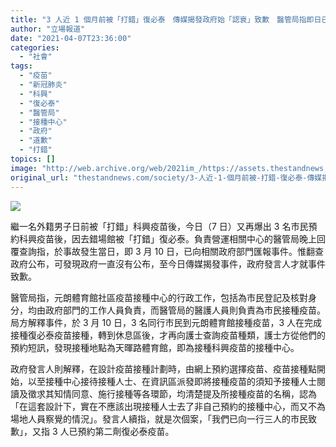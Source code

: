 ```yaml
---
title: "3 人近 1 個月前被「打錯」復必泰　傳媒揭發政府始「認衰」致歉　醫管局指即日已通報"
author: "立場報道"
date: "2021-04-07T23:36:00"
categories:
  - "社會"
tags:
  - "疫苗"
  - "新冠肺炎"
  - "科興"
  - "復必泰"
  - "醫管局"
  - "接種中心"
  - "政府"
  - "道歉"
  - "打錯"
topics: []
image: "http://web.archive.org/web/2021im_/https://assets.thestandnews.com/media/photos/20210405-18_FM8wg.png"
original_url: "thestandnews.com/society/3-人近-1-個月前被-打錯-復必泰-傳媒揭發政府始-認衰-致歉-醫管局指即日已通報"
---
```

![](http://web.archive.org/web/2021im_/https://assets.thestandnews.com/media/photos/20210405-18_FM8wg.png)

繼一名外籍男子日前被「打錯」科興疫苗後，今日（7 日）又再爆出 3 名市民預約科興疫苗後，因去錯場館被「打錯」復必泰。負責營運相關中心的醫管局晚上回覆查詢指，於事故發生當日，即 3 月 10 日，已向相關政府部門匯報事件。惟翻查政府公布，可發現政府一直沒有公布，至今日傳媒揭發事件，政府發言人才就事件致歉。

醫管局指，元朗體育館社區疫苗接種中心的行政工作，包括為市民登記及核對身分，均由政府部門的工作人員負責，而醫管局的醫護人員則負責為市民接種疫苗。局方解釋事件，於 3 月 10 日，3 名同行市民到元朗體育館接種疫苗，3 人在完成接種復必泰疫苗接種，轉到休息區後，才再向護士查詢疫苗種類，護士方從他們的預約短訊，發現接種地點為天暉路體育館，即為接種科興疫苗的接種中心。

政府發言人則解釋，在設計疫苗接種計劃時，由網上預約選擇疫苗、疫苗接種點開始，以至接種中心接待接種人士、在資訊區派發即將接種疫苗的須知予接種人士閱讀及徵求其知情同意、施行接種等各環節，均清楚提及所接種疫苗的名稱，認為「在這套設計下，實在不應該出現接種人士去了非自己預約的接種中心，而又不為場地人員察覺的情況」。發言人續指，就是次個案，「我們已向一行三人的市民致歉」，又指 3 人已預約第二劑復必泰疫苗。